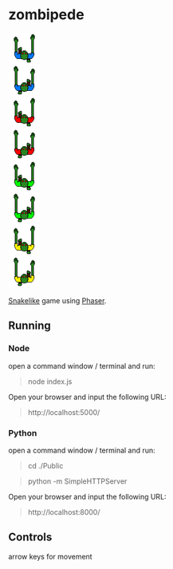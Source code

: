 # zombipede

![](https://github.com/kylel/zombipede/blob/master/public/assets/images/zombie-anim.png)

[Snakelike](https://en.wikipedia.org/wiki/Snake_(video_game)) game using [Phaser](http://phaser.io/).

## Running

### Node
open a command window / terminal and run:

> node index.js

Open your browser and input the following URL:

> http://localhost:5000/

### Python

open a command window / terminal and run:

> cd ./Public

> python -m SimpleHTTPServer

Open your browser and input the following URL:

> http://localhost:8000/

## Controls

arrow keys for movement
